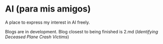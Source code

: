 # AI (para mis amigos)

A place to express my interest in AI freely.

Blogs are in development. Blog closest to being finished is 2.md (*Identifying Deceased Plane Crash Victims*)